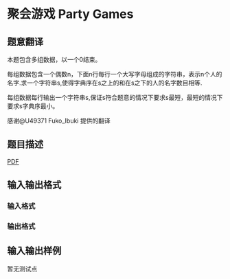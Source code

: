 # 聚会游戏 Party Games

## 题意翻译

本题包含多组数据，以一个0结束。

每组数据包含一个偶数n，下面n行每行一个大写字母组成的字符串，表示n个人的名字.求一个字符串s,使得字典序在s之上的和在s之下的人的名字数目相等.

每组数据每行输出一个字符串s,保证s符合题意的情况下要求s最短，最短的情况下要求s字典序最小。

感谢@U49371 Fuko_Ibuki 提供的翻译

## 题目描述

[problemUrl]: https://uva.onlinejudge.org/index.php?option=com_onlinejudge&Itemid=8&category=825&page=show_problem&problem=4485

[PDF](https://uva.onlinejudge.org/external/16/p1610.pdf)

## 输入输出格式

### 输入格式

### 输出格式

## 输入输出样例

暂无测试点

